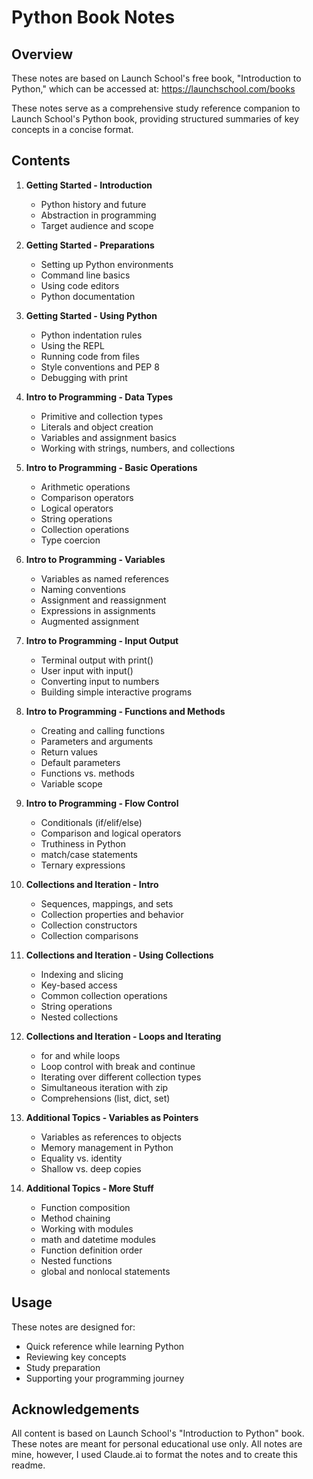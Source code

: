 # Python Book Notes

## Overview

These notes are based on Launch School's free book, "Introduction to Python," which can be accessed at: https://launchschool.com/books

These notes serve as a comprehensive study reference companion to Launch School's Python book, providing structured summaries of key concepts in a concise format.

## Contents

1. **Getting Started - Introduction**
   - Python history and future
   - Abstraction in programming
   - Target audience and scope

2. **Getting Started - Preparations**
   - Setting up Python environments
   - Command line basics
   - Using code editors
   - Python documentation

3. **Getting Started - Using Python**
   - Python indentation rules
   - Using the REPL
   - Running code from files
   - Style conventions and PEP 8
   - Debugging with print

4. **Intro to Programming - Data Types**
   - Primitive and collection types
   - Literals and object creation
   - Variables and assignment basics
   - Working with strings, numbers, and collections

5. **Intro to Programming - Basic Operations**
   - Arithmetic operations
   - Comparison operators
   - Logical operators
   - String operations
   - Collection operations
   - Type coercion

6. **Intro to Programming - Variables**
   - Variables as named references
   - Naming conventions
   - Assignment and reassignment
   - Expressions in assignments
   - Augmented assignment

7. **Intro to Programming - Input Output**
   - Terminal output with print()
   - User input with input()
   - Converting input to numbers
   - Building simple interactive programs

8. **Intro to Programming - Functions and Methods**
   - Creating and calling functions
   - Parameters and arguments
   - Return values
   - Default parameters
   - Functions vs. methods
   - Variable scope

9. **Intro to Programming - Flow Control**
   - Conditionals (if/elif/else)
   - Comparison and logical operators
   - Truthiness in Python
   - match/case statements
   - Ternary expressions

10. **Collections and Iteration - Intro**
    - Sequences, mappings, and sets
    - Collection properties and behavior
    - Collection constructors
    - Collection comparisons

11. **Collections and Iteration - Using Collections**
    - Indexing and slicing
    - Key-based access
    - Common collection operations
    - String operations
    - Nested collections

12. **Collections and Iteration - Loops and Iterating**
    - for and while loops
    - Loop control with break and continue
    - Iterating over different collection types
    - Simultaneous iteration with zip
    - Comprehensions (list, dict, set)

13. **Additional Topics - Variables as Pointers**
    - Variables as references to objects
    - Memory management in Python
    - Equality vs. identity
    - Shallow vs. deep copies

14. **Additional Topics - More Stuff**
    - Function composition
    - Method chaining
    - Working with modules
    - math and datetime modules
    - Function definition order
    - Nested functions
    - global and nonlocal statements

## Usage

These notes are designed for:
- Quick reference while learning Python
- Reviewing key concepts
- Study preparation
- Supporting your programming journey

## Acknowledgements

All content is based on Launch School's "Introduction to Python" book. These notes are meant for personal educational use only.
All notes are mine, however, I used Claude.ai to format the notes and to create this readme.
